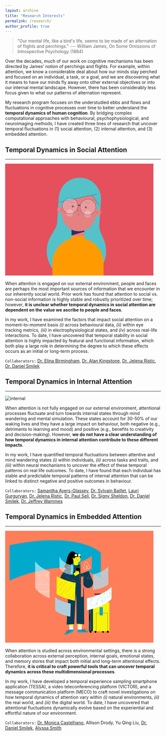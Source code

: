 ```yaml
---
layout: archive
title: "Research Interests"
permalink: /research/
author_profile: true
---
```


> "Our mental life, like a bird's life, seems to be made of an alternation of flights and perchings."
> --- William James, On Some Omissions of Introspective Psychology (1884)

Over the decades, much of our work on cognitive mechanisms has been directed by James’ notion of perchings and flights. For example, within attention, we know a considerable deal about how our minds stay perched and focused on an individual, a task, or a goal, and we are discovering what it means to have our minds fly away onto other external objectives or into our internal mental landscape. However, there has been considerably less focus given to what our patterns of alternation represent.

My research program focuses on the understudied ebbs and flows and fluctuations in cognitive processes over time to better understand the **temporal dynamics of human cognition**. By bridging complex computational approaches with behavioural, psychophysiological, and neuroimaging methods, I have created three lines of research that uncover temporal fluctuations in (1) social attention, (2) internal attention, and (3) embedded attention.



## Temporal Dynamics in Social Attention
------

![internal](/images/attentionSocial.gif)

When attention is engaged on our external environment, people and faces are perhaps the most important sources of information that we encounter in our inherently social world. Prior work has found that attention to social vs. non-social information is highly stable and robustly prioritized over time; however, **it is unclear whether temporal dynamics in social attention are dependent on the value we ascribe to people and faces**.

In my work, I have examined the factors that impact social attention on a moment-to-moment basis _(i)_ across behavioural data, _(ii)_ within eye tracking metrics, _(iii)_ in electrophysiological states, and _(iv)_ across real-life interactions. To date, I have uncovered that temporal stability in social attention is highly impacted by featural and functional information, which both play a large role in determining the degree to which these effects occurs as an initial or long-term process.

`Collaborators:` [Dr. Elina Birmingham](http://www.sargsfu.ca/), [Dr. Alan Kingstone](https://psych.ubc.ca/profile/alan-kingstone/), [Dr. Jelena Ristic](http://www.mcgill.ca/asc), [Dr. Daniel Smilek](https://uwaterloo.ca/psychology/people-profiles/daniel-smilek)


## Temporal Dynamics in Internal Attention
------

![internal](/images/attentionInternal.gif)

When attention is not fully engaged on our external environment, attentional processes fluctuate and turn towards internal states through mind wandering and mental simulation. These states account for 30-50% of our waking lives and they have a large impact on behaviour, both negative (e.g., detriments to learning and mood) and positive (e.g., benefits to creativity and decision-making). However, **we do not have a clear understanding of how temporal dynamics in internal attention contribute to these different impacts**.

In my work, I have quantified temporal fluctuations between attentive and mind wandering states _(i)_ within individuals, _(ii)_ across tasks and traits, and _(iii)_ within neural mechanisms to uncover the effect of these temporal patterns on real life outcomes. To date, I have found that each individual has stable and predictable temporal patterns of internal attention that can be linked to distinct negative and positive outcomes in behaviour.

`Collaborators:` [Samantha Ayers-Glassey](https://scholar.google.com/citations?user=XltwIo0AAAAJ&hl=en), [Dr. Sylvain Baillet](https://www.mcgill.ca/neuro/research/researchers/baillet), [Lauri Gurguryan](https://scholar.google.ca/citations?user=JBH2x7oAAAAJ&hl=en), [Dr. Jelena Ristic](http://www.mcgill.ca/asc), [Dr. Paul Seli](https://scholars.duke.edu/person/Paul.Seli), [Dr. Signy Sheldon](https://www.sheldonmemorylabatmcgill.com/), [Dr. Daniel Smilek](https://uwaterloo.ca/psychology/people-profiles/daniel-smilek), [Dr. Jeffrey Wammes](https://www.queensu.ca/psychology/people/faculty/jeffrey-wammes)


## Temporal Dynamics in Embedded Attention
------

![internal](/images/attentionEmbedded.gif)

When attention is studied across environmental settings, there is a strong collaboration across external perception, internal goals, emotional states, and memory stores that impact both initial and long-term attentional effects. Therefore, **it is critical to craft powerful tools that can uncover temporal dynamics across these multidimensional processes**.

In my work, I have developed a temporal experience sampling smartphone application (TESSA), a video teleconferencing platform (VICTOR), and a message communication platform (MECO) to craft novel investigations on how temporal dynamics of attention vary within _(i)_ natural environments, _(ii)_ the real world, and _(iii)_ the digital world. To date, I have uncovered that attentional fluctuations dynamically evolve based on the experiential and effortful nature of our environment.

`Collaborators:` [Dr. Monica Castelhano](http://qvcl.queensu.ca/index.html), Allison Drody, Yu Qing Liu, [Dr. Daniel Smilek](https://uwaterloo.ca/psychology/people-profiles/daniel-smilek), [Alyssa Smith](https://scholar.google.ca/citations?user=xzCUmTcAAAAJ&hl=en)